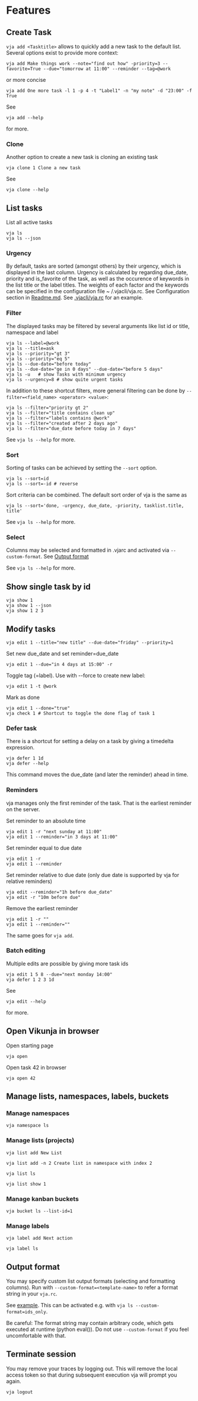 # Features

## Create Task

`vja add <Tasktitle>` allows to quickly add a new task to the default list. Several options exist to provide more
context:

```shell
vja add Make things work --note="find out how" -priority=3 --favorite=True --due="tomorrow at 11:00" --reminder --tag=@work
```

or more concise

```shell
vja add One more task -l 1 -p 4 -t "Label1" -n "my note" -d "23:00" -f True
```

See

```shell
vja add --help
```

for more.

### Clone

Another option to create a new task is cloning an existing task

```shell
vja clone 1 Clone a new task
```

See

```shell
vja clone --help
```

## List tasks

List all active tasks

```shell
vja ls
vja ls --json
```

### Urgency

By default, tasks are sorted (amongst others) by their urgency, which is displayed in the last column. Urgency is
calculated by regarding due_date, priority and is_favorite of the task, as well as the occurence of keywords in the list
title or the label titles. The weights of each factor and the keywords can be specified in the configuration file ~
/.vjacli/vja.rc. See Configuration section in [Readme.md](Readme.md). See [.vjacli/vja.rc](.vjacli/vja.rc) for an
example.

### Filter

The displayed tasks may be filtered by several arguments like list id or title, namespace and label

```shell
vja ls --label=@work
vja ls --title=ask
vja ls --priority="gt 3"
vja ls --priority="eq 5"
vja ls --due-date="before today"
vja ls --due-date="ge in 0 days" --due-date="before 5 days"
vja ls -u   # show Tasks with minimum urgency
vja ls --urgency=8 # show quite urgent tasks
```

In addition to these shortcut filters, more general filtering can be done by `--filter=<field_name> <operator> <value>`:

```shell
vja ls --filter="priority gt 2"
vja ls --filter="title contains clean up"
vja ls --filter="labels contains @work"
vja ls --filter="created after 2 days ago"
vja ls --filter="due_date before today in 7 days"
```

See `vja ls --help` for more.

### Sort

Sorting of tasks can be achieved by setting the `--sort` option.

```shell
vja ls --sort=id
vja ls --sort=-id # reverse
```

Sort criteria can be combined. The default sort order of vja is the same as

```shell
vja ls --sort='done, -urgency, due_date, -priority, tasklist.title, title'
```

See `vja ls --help` for more.

### Select

Columns may be selected and formatted in .vjarc and activated via `--custom-format`.
See [Output format](#output-format)

See `vja ls --help` for more.

## Show single task by id

```shell
vja show 1
vja show 1 --json
vja show 1 2 3

```

## Modify tasks

```shell
vja edit 1 --title="new title" --due-date="friday" --priority=1
```

Set new due_date and set reminder=due_date

```shell
vja edit 1 --due="in 4 days at 15:00" -r
```

Toggle tag (=label). Use with --force to create new label:

```shell
vja edit 1 -t @work
```

Mark as done

```shell
vja edit 1 --done="true"
vja check 1 # Shortcut to toggle the done flag of task 1
```

### Defer task
There is a shortcut for setting a delay on a task by giving a timedelta expression.
```shell
vja defer 1 1d
vja defer --help
```
This command moves the due_date (and later the reminder) ahead in time.

### Reminders

vja manages only the first reminder of the task. That is the earliest reminder on the server.

Set reminder to an absolute time

```shell
vja edit 1 -r "next sunday at 11:00"
vja edit 1 --reminder="in 3 days at 11:00"
```

Set reminder equal to due date

```shell
vja edit 1 -r
vja edit 1 --reminder
```

Set reminder relative to due date (only due date is supported by vja for relative reminders)

```shell
vja edit --reminder="1h before due_date" 
vja edit -r "10m before due" 
```

Remove the earliest reminder

```shell
vja edit 1 -r ""
vja edit 1 --reminder=""
```

The same goes for `vja add`.

### Batch editing

Multiple edits are possible by giving more task ids

```shell
vja edit 1 5 8 --due="next monday 14:00"
vja defer 1 2 3 1d
```

See

```shell
vja edit --help
```

for more.

## Open Vikunja in browser

Open starting page

```shell
vja open
```

Open task 42 in browser

```shell
vja open 42
```

## Manage lists, namespaces, labels, buckets

### Manage namespaces

```shell
vja namespace ls
```

### Manage lists (projects)

```shell
vja list add New List
```

```shell
vja list add -n 2 Create list in namespace with index 2
```

```shell
vja list ls
```

```shell
vja list show 1
```

### Manage kanban buckets

```shell
vja bucket ls --list-id=1
```

### Manage labels

```shell
vja label add Next action
```

```shell
vja label ls
```

## Output format

You may specify custom list output formats (selecting and formatting columns).
Run with `--custom-format=<template-name>` to refer a format string in your `vja.rc`.

See [example](https://gitlab.com/ce72/vja/-/blob/main/.vjacli/vja.rc). This can be activated e.g.
with `vja ls --custom-format=ids_only`.

Be careful: The format string may contain arbitrary code, which gets executed at runtime (python eval()).
Do not use `--custom-format` if you feel uncomfortable with that.

## Terminate session

You may remove your traces by logging out. This will remove the local access token so that during subsequent execution
vja will prompt you again.

```shell
vja logout
```

